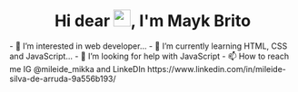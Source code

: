 <h1 align="center">Hi dear <img src="https://raw.githubusercontent.com/kaueMarques/kaueMarques/master/hi.gif" width="30px">, I'm Mayk Brito</h1>
- 👀 I’m interested in web developer...
- 🌱 I’m currently learning HTML, CSS and JavaScript...
- 🤔 I’m looking for help with JavaScript
- 📫 How to reach me IG @mileide_mikka and LinkeDIn https://www.linkedin.com/in/mileide-silva-de-arruda-9a556b193/

<!---
mileide/mileide is a ✨ special ✨ repository because its `README.md` (this file) appears on your GitHub profile.
You can click the Preview link to take a look at your changes.
--->
